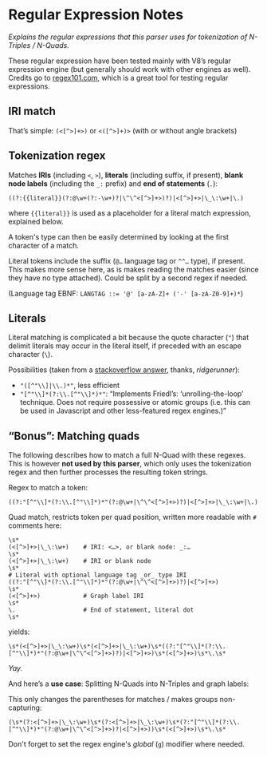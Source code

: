 # Regular Expression Notes

*Explains the regular expressions that this parser uses for tokenization of N-Triples / N-Quads.*

These regular expression have been tested mainly with V8’s regular expression engine (but generally should work with other engines as well). Credits go to [regex101.com](https://regex101.com/#javascript), which is a great tool for testing regular expressions.


## IRI match

That’s simple: `(<[^>]+>)` or `<([^>]+)>` (with or without angle brackets)


## Tokenization regex

Matches **IRIs** (including `<`, `>`), **literals** (including suffix, if present), **blank node labels** (including the `_:` prefix) and **end of statements** (`.`):

    ((?:{{literal}}(?:@\w+(?:-\w+)?|\^\^<[^>]+>)?)|<[^>]+>|\_\:\w+|\.)

where `{{literal}}` is used as a placeholder for a literal match expression, explained below.

A token's type can then be easily determined by looking at the first character of a match.

Literal tokens include the suffix (`@…` language tag or `^^…` type), if present. This makes more sense here, as is makes reading the matches easier (since they have no type attached). Could be split by a second regex if needed.

(Language tag EBNF: `LANGTAG ::= '@' [a-zA-Z]+ ('-' [a-zA-Z0-9]+)*`)


## Literals

Literal matching is complicated a bit because the quote character (`"`) that delimit literals may occur in the literal itself, if preceded with an escape character (`\`).

Possibilities (taken from a [stackoverflow answer](http://stackoverflow.com/a/5696141), thanks, *ridgerunner*):

- `"([^"\\]|\\.)*"`, less efficient
- `"[^"\\]*(?:\\.[^"\\]*)*"`: “Implements Friedl’s: ‘unrolling-the-loop’ technique. Does not require possessive or atomic groups (i.e. this can be used in Javascript and other less-featured regex engines.)”



## “Bonus”: Matching quads

The following describes how to match a full N-Quad with these regexes. This is however **not used by this parser**, which only uses the tokenization regex and then further processes the resulting token strings.


Regex to match a token:

    ((?:"[^"\\]*(?:\\.[^"\\]*)*"(?:@\w+|\^\^<[^>]+>)?)|<[^>]+>|\_\:\w+|\.)

Quad match, restricts token per quad position, written more readable with `#` comments here:

    \s*
    (<[^>]+>|\_\:\w+)    # IRI: <…>, or blank node: _:…
    \s*
    (<[^>]+>|\_\:\w+)    # IRI or blank node
    \s*
    # Literal with optional language tag _or_ type IRI
    ((?:"[^"\\]*(?:\\.[^"\\]*)*"(?:@\w+|\^\^<[^>]+>)?)|<[^>]+>)
    \s*
    (<[^>]+>)            # Graph label IRI
    \s*
    \.                   # End of statement, literal dot
    \s*

yields:

    \s*(<[^>]+>|\_\:\w+)\s*(<[^>]+>|\_\:\w+)\s*((?:"[^"\\]*(?:\\.[^"\\]*)*"(?:@\w+|\^\^<[^>]+>)?)|<[^>]+>)\s*(<[^>]+>)\s*\.\s*

_Yay._

And here’s a **use case**: Splitting N-Quads into N-Triples and graph labels:

This only changes the parentheses for matches / makes groups non-capturing:

    (\s*(?:<[^>]+>|\_\:\w+)\s*(?:<[^>]+>|\_\:\w+)\s*(?:"[^"\\]*(?:\\.[^"\\]*)*"(?:@\w+|\^\^<[^>]+>)?|<[^>]+>))\s*(<[^>]+>)\s*\.\s*


Don't forget to set the regex engine's _global_ (`g`) modifier where needed.
